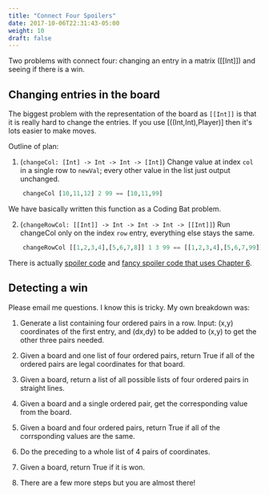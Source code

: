```yaml
---
title: "Connect Four Spoilers"
date: 2017-10-06T22:31:43-05:00
weight: 10
draft: false
---
```


Two problems with connect four: changing an entry in a matrix ([[Int]]) and
seeing if there is a win.

## Changing entries in the board

The biggest problem with the representation of the board as `[[Int]]`
is that it is really hard to change the entries. If you use
[((Int,Int),Player)] then it's lots easier to make moves.

Outline of plan:

1. (`changeCol: [Int] -> Int -> Int -> [Int]`) 
   Change value at index `col` in a single row to
   `newVal`; every other value in the list just output unchanged.
```haskell
    changeCol [10,11,12] 2 99 == [10,11,99]
```
   We have basically written this function as a Coding Bat problem. 
       
2. (`changeRowCol: [[Int]] -> Int -> Int -> Int -> [[Int]]`) 
   Run changeCol only on the index `row` entry, everything else stays the same. 
```haskell
    changeRowCol [[1,2,3,4],[5,6,7,8]] 1 3 99 == [[1,2,3,4],[5,6,7,99]]
```
    
There is actually [spoiler code](change-entry.hs) and [fancy spoiler
code that uses Chapter 6](change-entry-enhanced.hs).

## Detecting a win

Please email me questions. I know this is tricky. My own breakdown was:

1. Generate a list containing four ordered pairs in a row. Input: (x,y) coordinates of the first entry, and (dx,dy) to be added to (x,y) to get the other three pairs needed.

2. Given a board and one list of four ordered pairs, return True if all of the ordered pairs are legal coordinates for that board.

3. Given a board, return a list of all possible lists of four ordered pairs in straight lines. 

4. Given a board and a single ordered pair, get the corresponding value from the board.

5. Given a board and four ordered pairs, return True if all of the corrsponding values are the same. 

6. Do the preceding to a whole list of 4 pairs of coordinates.

7. Given a board, return True if it is won.

8. There are a few more steps but you are almost there!
